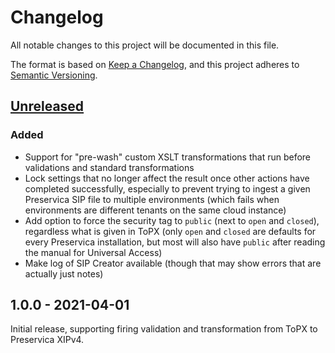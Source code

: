 # Changelog

All notable changes to this project will be documented in this file.

The format is based on [Keep a Changelog](https://keepachangelog.com/en/1.0.0/), and this project
adheres to [Semantic Versioning](https://semver.org/spec/v2.0.0.html).

## [Unreleased]

### Added

- Support for "pre-wash" custom XSLT transformations that run before validations and standard 
  transformations
- Lock settings that no longer affect the result once other actions have completed successfully,
  especially to prevent trying to ingest a given Preservica SIP file to multiple environments (which
  fails when environments are different tenants on the same cloud instance)
- Add option to force the security tag to `public` (next to `open` and `closed`), regardless what is
  given in ToPX (only `open` and `closed` are defaults for every Preservica installation, but most
  will also have `public` after reading the manual for Universal Access)
- Make log of SIP Creator available (though that may show errors that are actually just notes)


## 1.0.0 - 2021-04-01

Initial release, supporting firing validation and transformation from ToPX to Preservica XIPv4.

[Unreleased]: https://github.com/noord-hollandsarchief/preingest-frontend/compare/v1.0.0...HEAD
